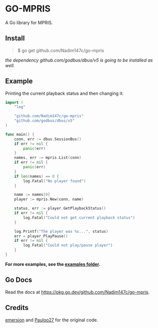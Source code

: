 # GO-MPRIS

A Go library for MPRIS.

## Install

> $ go get github.com/Nadim147c/go-mpris

_the dependency github.com/godbus/dbus/v5 is going to be installed as well._

## Example

Printing the current playback status and then changing it:

```go
import (
	"log"

	"github.com/Nadim147c/go-mpris"
	"github.com/godbus/dbus/v5"
)

func main() {
	conn, err := dbus.SessionBus()
	if err != nil {
		panic(err)
	}
	names, err := mpris.List(conn)
	if err != nil {
		panic(err)
	}
	if len(names) == 0 {
		log.Fatal("No player found")
	}

	name := names[0]
	player := mpris.New(conn, name)

	status, err := player.GetPlaybackStatus()
	if err != nil {
		log.Fatal("Could not get current playback status")
	}

	log.Printf("The player was %s...", status)
	err = player.PlayPause()
	if err != nil {
		log.Fatal("Could not play/pause player")
	}
}
```

**For more examples, see the [examples folder](./examples).**

## Go Docs

Read the docs at https://pkg.go.dev/github.com/Nadim147c/go-mpris.

## Credits

[emersion](https://github.com/emersion/go-mpris) and [Pauloo27](https://github.com/Pauloo27/go-mpris) for the original code.
